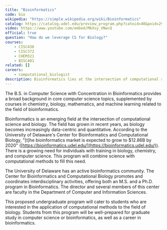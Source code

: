 ```yaml
---
title: "Bioinformatics"
code: bio
wikipedia: "https://simple.wikipedia.org/wiki/Bioinformatics"
catalog: https://catalog.udel.edu/preview_program.php?catoid=40&poid=29657
video: https://www.youtube.com/embed/MkXsy_VNwcQ
official: true
question: "How do we leverage CS for Biology?"
courses:
    - CISC436
    - CISC372
    - CHEM321
    - BISC401
related: []
careers:
    - computational_biologist
description: Bioinformatics lies at the intersection of computational science and biology.  The field is gaining impact in recent years as biology becomes increasingly data-centric and quantitative.  There is a growing need for individuals with training in biology, chemistry, and computer science. This concentration combines background in life sciences with expertise in computational methods to fill this need. Students successfully completing this concentration will be well-prepared for graduate studies in computer science or bioinformatics and for a variety of interdisciplinary careers in industry and in health and research institutes.
---
```


The B.S. in Computer Science with Concentration in
  Bioinformatics provides a broad background in core computer science
topics, supplemented by courses in chemistry, biology, mathematics,
and machine learning related to the field of bioinformatics.

Bioinformatics is an emerging field at the intersection of
computational science and biology.  The field has grown in recent
years, as biology becomes increasingly data-centric and quantitative.
According to the University of Delaware's Center for Bioinformatics
and Computational Biology, "[t]he bioinformatics market is expected
to grow to $12.86B by 2020"
([https://bioinformatics.udel.edu/](https://bioinformatics.udel.edu/)).  There is a growing need for
individuals with training in biology, chemistry, and computer
science. This program will combine science with computational methods
to fill this need.

The University of Delaware has an active bioinformatics community.
The Center for Bioinformatics and Computational Biology promotes and
coordinates interdisciplinary activities, offering both an M.S. and a
Ph.D. program in Bioinformatics.  The director and several members of
this center are faculty in the Department of Computer and Information
Sciences.

This proposed undergraduate program will cater to students who are
interested in the application of computational methods to the field of
biology.  Students from this program will be well-prepared for
graduate study in computer science or bioinformatics, as well as a
career in bioinformatics.